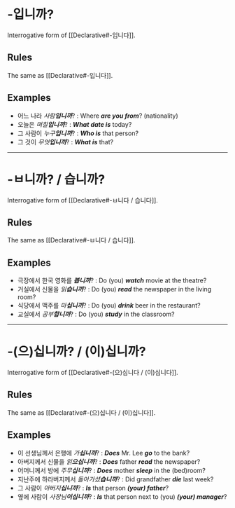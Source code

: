 # -입니까?
Interrogative form of [[Declarative#-입니다]].

## Rules
The same as [[Declarative#-입니다]].

## Examples
- 어느 나라 _사람**입니까**_? : Where _**are you from**_? (nationality)
- 오늘은 _며칠**입니까**_? : _**What date is**_ today?
- 그 사람이 _누구**입니까**_? : _**Who is**_ that person?
- 그 것이 _무엇**입니까**_? : _**What is**_ that?

---

# -ㅂ니까? / 습니까?
Interrogative form of [[Declarative#-ㅂ니다 / 습니다]].

## Rules
The same as [[Declarative#-ㅂ니다 / 습니다]].

## Examples
- 극장에서 한국 영화를 _**봅니까**_? : Do (you) _**watch**_ movie at the theatre?
- 거실에서 신물을 _읽**습니까**_? : Do (you) _**read**_ the newspaper in the living room?
- 식당에서 맥주를 _마**십니까**_? : Do (you) _**drink**_ beer in the restaurant?
- 교실에서 _공부**합니까**_? : Do (you) _**study**_ in the classroom?

---

# -(으)십니까? / (이)십니까?
Interrogative form of [[Declarative#-(으)십니다 / (이)십니다]].

## Rules
The same as [[Declarative#-(으)십니다 / (이)십니다]].

## Examples
- 이 선생님께서 은행에 _가**십니까**_? : _**Does**_ Mr. Lee _**go**_ to the bank?
- 아버지께서 신물을 _읽**으십니까**_? : _**Does**_ father _**read**_ the newspaper?
- 어머니께서 방에 _주무**십니까**_? : _**Does**_ mother _**sleep**_ in the (bed)room?
- 지난주에 하라버지께서 _돌아가셨**습니까**_? : Did grandfather _**die**_ last week?
- 그 사람이 _아버지**십니까**_? : _**Is**_ that person _**(your) father**_?
- 옆에 사람이 _사장님**이십니까**_? : _**Is**_ that person next to (you) _**(your) manager**_?
